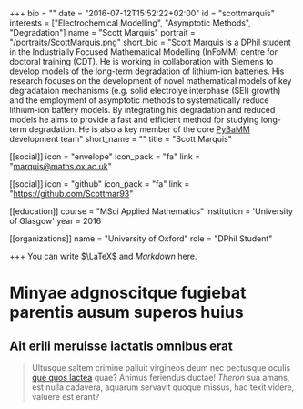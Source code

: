 +++
bio = ""
date = "2016-07-12T15:52:22+02:00"
id = "scottmarquis"
interests = ["Electrochemical Modelling", "Asymptotic Methods", "Degradation"]
name = "Scott Marquis"
portrait = "/portraits/ScottMarquis.png"
short_bio = "Scott Marquis is a DPhil student in the Industrially Focused Mathematical Modelling (InFoMM) centre for doctoral training (CDT). He is working in collaboration with Siemens to develop models of the long-term degradation of lithium-ion batteries. His research focuses on the development of novel mathematical models of key degradataion mechanisms (e.g. solid electrolye interphase (SEI) growth) and the employment of asymptotic methods to systematically reduce lithium-ion battery models. By integrating his degradation and reduced models he aims to provide a fast and efficient method for studying long-term degradation. He is also a key member of the core [PyBaMM](https://github.com/tinosulzer/PyBaMM) development team" 
short_name = ""
title = "Scott Marquis"

[[social]]
    icon = "envelope"
    icon_pack = "fa"
    link = "marquis@maths.ox.ac.uk"

[[social]]
    icon = "github"
    icon_pack = "fa"
    link = "https://github.com/Scottmar93"

[[education]]
    course = "MSci Applied Mathematics"
    institution = 'University of Glasgow'
    year = 2016

[[organizations]]
    name = "University of Oxford"
    role = "DPhil Student"

+++
You can write $\LaTeX$ and *Markdown* here.

# Minyae adgnoscitque fugiebat parentis ausum superos huius

## Ait erili meruisse iactatis omnibus erat

> Ultusque saltem crimine palluit virgineos deum nec pectusque oculis [que quos
> lactea](http://habenas.com/.php) quae? Animus feriendus ductae! *Theron* sua
> amans, est nulla cadavera, aquarum servavit quoque missus, hac texit videre,
> valuere est erant?
